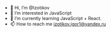 - 👋 Hi, I’m @Izotikov
- 👀 I’m interested in JavaScript
- 🌱 I’m currently learning JavaScript + React.
- 📫 How to reach me izotikov.igor1@yandex.ru

<!---
Izotikov/Izotikov is a ✨ special ✨ repository because its `README.md` (this file) appears on your GitHub profile.
You can click the Preview link to take a look at your changes.
--->
